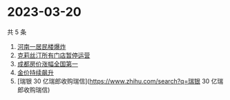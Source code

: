 # 2023-03-20

共 5 条

<!-- BEGIN ZHIHUSEARCH -->
<!-- 最后更新时间 Mon Mar 20 2023 12:24:09 GMT+0800 (China Standard Time) -->
1. [河南一居民楼爆炸](https://www.zhihu.com/search?q=河南一居民楼爆炸)
1. [克莉丝汀所有门店暂停运营](https://www.zhihu.com/search?q=克莉丝汀所有门店暂停运营)
1. [成都房价涨幅全国第一](https://www.zhihu.com/search?q=成都房价涨幅全国第一)
1. [金价持续飙升](https://www.zhihu.com/search?q=金价持续飙升)
1. [瑞银 30 亿瑞郎收购瑞信](https://www.zhihu.com/search?q=瑞银 30 亿瑞郎收购瑞信)
<!-- END ZHIHUSEARCH -->
